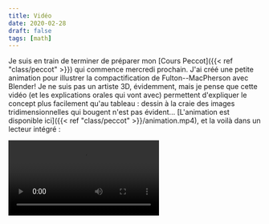 ```yaml
---
title: Vidéo
date: 2020-02-28
draft: false
tags: [math]
---
```


Je suis en train de terminer de préparer mon [Cours Peccot]({{< ref "class/peccot" >}}) qui commence mercredi prochain.
J'ai créé une petite animation pour illustrer la compactification de Fulton--MacPherson avec Blender!
Je ne suis pas un artiste 3D, évidemment, mais je pense que cette vidéo (et les explications orales qui vont avec) permettent d'expliquer le concept plus facilement qu'au tableau&nbsp;: dessin à la craie des images tridimensionnelles qui bougent n'est pas évident...
[L'animation est disponible ici]({{< ref "class/peccot" >}}/animation.mp4), et la voilà dans un lecteur intégré&nbsp;:

<!--more-->

<div class="embed-responsive embed-responsive-16by9">
    <video controls class="embed-responsive-item">
        <source src="{{< ref "class/peccot" >}}/animation.mp4" type="video/mp4">
    </video>
</div>
